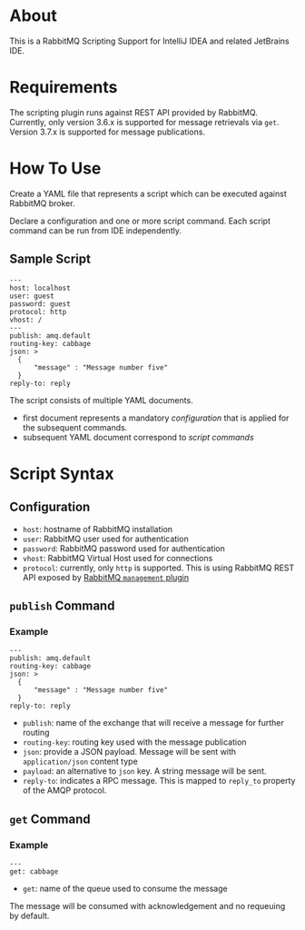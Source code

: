 About
=====
This is a RabbitMQ Scripting Support for IntelliJ IDEA and related
JetBrains IDE.

Requirements
============

The scripting plugin runs against REST API provided by RabbitMQ. Currently, only version 3.6.x is supported for message retrievals via `get`. Version 3.7.x is supported for message publications.

How To Use
==========
Create a YAML file that represents a script which can be executed against RabbitMQ broker.

Declare a configuration and one or more script command. Each script command can be run from IDE independently.

Sample Script
-------------

    ---
    host: localhost
    user: guest
    password: guest
    protocol: http
    vhost: /
    ---
    publish: amq.default
    routing-key: cabbage
    json: >
      {
          "message" : "Message number five"
      }
    reply-to: reply

The script consists of multiple YAML documents.

*    first document represents a mandatory *configuration* that is applied for the subsequent commands.
*    subsequent YAML document correspond to *script commands*

Script Syntax
=============

Configuration
-------------

* `host`: hostname of RabbitMQ installation
* `user`: RabbitMQ user used for authentication
* `password`: RabbitMQ password used for authentication
* `vhost`: RabbitMQ Virtual Host used for connections
* `protocol`: currently, only `http` is supported. This is using RabbitMQ REST API exposed by [RabbitMQ `management` plugin](https://www.rabbitmq.com/management.html)

`publish` Command
-----------------

### Example

    ---
    publish: amq.default
    routing-key: cabbage
    json: >
      {
          "message" : "Message number five"
      }
    reply-to: reply


* `publish`: name of the exchange that will receive a message for further routing
* `routing-key`: routing key used with the message publication
* `json`: provide a JSON payload. Message will be sent with `application/json` content type
* `payload`: an alternative to `json` key. A string message will be sent.
* `reply-to`: indicates a RPC message. This is mapped to `reply_to` property of the AMQP protocol.

`get` Command
-------------

### Example

    ---
    get: cabbage

* `get`: name of the queue used to consume the message

The message will be consumed with acknowledgement and no requeuing by default.